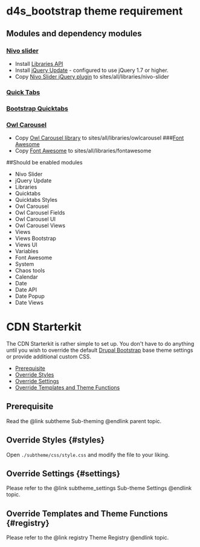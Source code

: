# d4s_bootstrap theme requirement

## Modules and dependency modules
### [Nivo slider](https://www.drupal.org/project/nivo_slider)
- Install [Libraries API](https://www.drupal.org/project/libraries)
- Install [jQuery Update](https://www.drupal.org/project/jquery_update) - configured to use jQuery 1.7 or higher.
- Copy [Nivo Slider jQuery plugin](https://github.com/gilbitron/Nivo-Slider) to sites/all/libraries/nivo-slider
### [Quick Tabs](https://www.drupal.org/project/quicktabs)
### [Bootstrap Quicktabs](https://www.drupal.org/project/bootstrap_quicktabs)
### [Owl Carousel](https://www.drupal.org/search/site/Owl%20Carousel)
- Copy [Owl Carousel library](http://www.owlcarousel.owlgraphic.com/download/owl.carousel.zip) to sites/all/libraries/owlcarousel
###[Font Awesome](https://www.drupal.org/project/fontawesome)
- Copy [Font Awesome](https://github.com/FortAwesome/Font-Awesome) to sites/all/libraries/fontawesome

##Should be enabled modules
- Nivo Slider
- jQuery Update
- Libraries
- Quicktabs
- Quicktabs Styles
- Owl Carousel
- Owl Carousel Fields
- Owl Carousel UI
- Owl Carousel Views
- Views
- Views Bootstrap
- Views UI
- Variables
- Font Awesome
- System
- Chaos tools
- Calendar
- Date
- Date API
- Date Popup
- Date Views


<!-- @file Instructions on how to sub-theme the Drupal Bootstrap base theme using the CDN Starterkit. -->
<!-- @defgroup subtheme_cdn -->
<!-- @ingroup subtheme -->
# CDN Starterkit

The CDN Starterkit is rather simple to set up. You don't have to do anything
until you wish to override the default [Drupal Bootstrap] base theme settings
or provide additional custom CSS.

- [Prerequisite](#prerequisite)
- [Override Styles](#styles)
- [Override Settings](#settings)
- [Override Templates and Theme Functions](#registry)

## Prerequisite
Read the @link subtheme Sub-theming @endlink parent topic.

## Override Styles {#styles}
Open `./subtheme/css/style.css` and modify the file to your liking.

## Override Settings {#settings}
Please refer to the @link subtheme_settings Sub-theme Settings @endlink topic.

## Override Templates and Theme Functions {#registry}
Please refer to the @link registry Theme Registry @endlink topic.

[Drupal Bootstrap]: https://www.drupal.org/project/bootstrap
[Bootstrap Framework]: http://getbootstrap.com
[jsDelivr CDN]: http://www.jsdelivr.com
